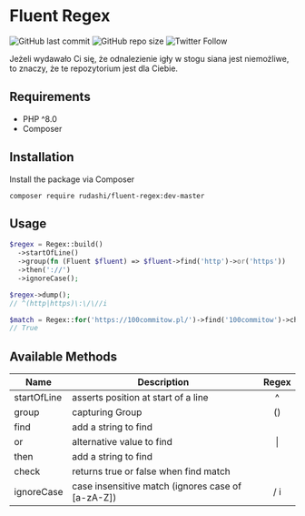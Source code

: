# Fluent Regex

![GitHub last commit](https://img.shields.io/github/last-commit/rudashi/fluent-regex)
![GitHub repo size](https://img.shields.io/github/repo-size/rudashi/fluent-regex)
![Twitter Follow](https://img.shields.io/twitter/follow/BorysZmuda?style=social)

Jeżeli wydawało Ci się, że odnalezienie igły w stogu siana jest niemożliwe, to znaczy, że te repozytorium jest dla Ciebie.

## Requirements
- PHP ^8.0
- Composer

## Installation
Install the package via Composer

```shell
composer require rudashi/fluent-regex:dev-master
```

## Usage

```php
$regex = Regex::build()
  ->startOfLine()
  ->group(fn (Fluent $fluent) => $fluent->find('http')->or('https'))
  ->then('://')
  ->ignoreCase();

$regex->dump();
// ^(http|https)\:\/\//i

$match = Regex::for('https://100commitow.pl/')->find('100commitow')->check();
// True
```

## Available Methods

| Name        | Description                                       | Regex |
|-------------|---------------------------------------------------|:-----:|
| startOfLine | asserts position at start of a line               |   ^   |
| group       | capturing Group                                   |  ()   |
| find        | add a string to find                              |       |
| or          | alternative value to find                         |  \|   |
| then        | add a string to find                              |       |
| check       | returns true or false when find match             |       |
| ignoreCase  | case insensitive match (ignores case of [a-zA-Z]) |  / i  |
